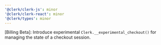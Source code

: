 ```yaml
---
'@clerk/clerk-js': minor
'@clerk/clerk-react': minor
'@clerk/types': minor
---
```


[Billing Beta]: Introduce experimental `Clerk.__experimental_checkout()` for managing the state of a checkout session.
